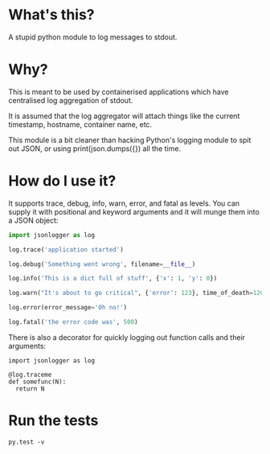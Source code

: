 # What's this?

A stupid python module to log messages to stdout.

# Why?

This is meant to be used by containerised applications which have centralised log aggregation of stdout.

It is assumed that the log aggregator will attach things like the current timestamp, hostname, container name, etc.

This module is a bit cleaner than hacking Python's logging module to spit out JSON, or using print(json.dumps({}) all the time.

# How do I use it?

It supports trace, debug, info, warn, error, and fatal as levels. You can supply it with positional and keyword arguments and it will munge them into a JSON object:

```python
import jsonlogger as log

log.trace('application started')

log.debug('Something went wrong', filename=__file__)

log.info('This is a dict full of stuff', {'x': 1, 'y': 0})

log.warn("It's about to go critical", {'error': 123}, time_of_death=120000)

log.error(error_message='Oh no!')

log.fatal('the error code was', 500)
```

There is also a decorator for quickly logging out function calls and their arguments:

```
import jsonlogger as log

@log.traceme
def somefunc(N):
  return N
```

# Run the tests

```
py.test -v
```
